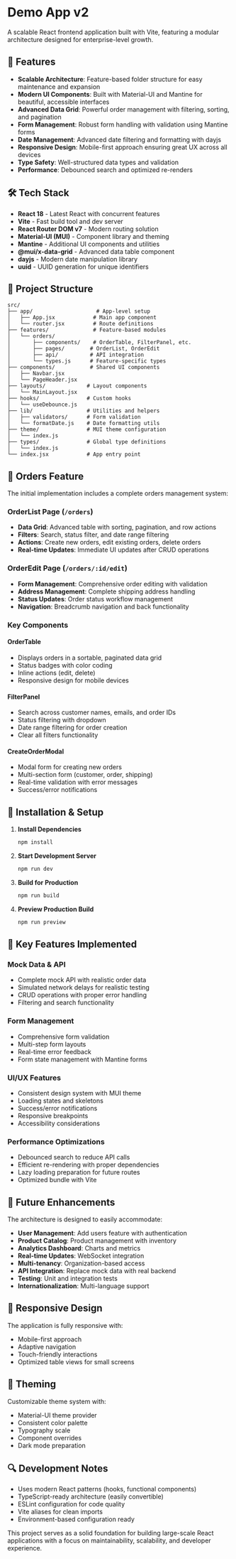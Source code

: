 # Demo App v2

A scalable React frontend application built with Vite, featuring a modular architecture designed for enterprise-level growth.

## 🚀 Features

- **Scalable Architecture**: Feature-based folder structure for easy maintenance and expansion
- **Modern UI Components**: Built with Material-UI and Mantine for beautiful, accessible interfaces
- **Advanced Data Grid**: Powerful order management with filtering, sorting, and pagination
- **Form Management**: Robust form handling with validation using Mantine forms
- **Date Management**: Advanced date filtering and formatting with dayjs
- **Responsive Design**: Mobile-first approach ensuring great UX across all devices
- **Type Safety**: Well-structured data types and validation
- **Performance**: Debounced search and optimized re-renders

## 🛠️ Tech Stack

- **React 18** - Latest React with concurrent features
- **Vite** - Fast build tool and dev server
- **React Router DOM v7** - Modern routing solution
- **Material-UI (MUI)** - Component library and theming
- **Mantine** - Additional UI components and utilities
- **@mui/x-data-grid** - Advanced data table component
- **dayjs** - Modern date manipulation library
- **uuid** - UUID generation for unique identifiers

## 📁 Project Structure

```
src/
├── app/                    # App-level setup
│   ├── App.jsx            # Main app component
│   └── router.jsx         # Route definitions
├── features/              # Feature-based modules
│   └── orders/           
│       ├── components/    # OrderTable, FilterPanel, etc.
│       ├── pages/        # OrderList, OrderEdit
│       ├── api/          # API integration
│       └── types.js      # Feature-specific types
├── components/           # Shared UI components
│   ├── Navbar.jsx       
│   └── PageHeader.jsx   
├── layouts/             # Layout components
│   └── MainLayout.jsx   
├── hooks/               # Custom hooks
│   └── useDebounce.js   
├── lib/                 # Utilities and helpers
│   ├── validators/      # Form validation
│   └── formatDate.js    # Date formatting utils
├── theme/               # MUI theme configuration
│   └── index.js         
├── types/               # Global type definitions
│   └── index.js         
└── index.jsx            # App entry point
```

## 🎯 Orders Feature

The initial implementation includes a complete orders management system:

### OrderList Page (`/orders`)
- **Data Grid**: Advanced table with sorting, pagination, and row actions
- **Filters**: Search, status filter, and date range filtering
- **Actions**: Create new orders, edit existing orders, delete orders
- **Real-time Updates**: Immediate UI updates after CRUD operations

### OrderEdit Page (`/orders/:id/edit`)
- **Form Management**: Comprehensive order editing with validation
- **Address Management**: Complete shipping address handling
- **Status Updates**: Order status workflow management
- **Navigation**: Breadcrumb navigation and back functionality

### Key Components

#### OrderTable
- Displays orders in a sortable, paginated data grid
- Status badges with color coding
- Inline actions (edit, delete)
- Responsive design for mobile devices

#### FilterPanel
- Search across customer names, emails, and order IDs
- Status filtering with dropdown
- Date range filtering for order creation
- Clear all filters functionality

#### CreateOrderModal
- Modal form for creating new orders
- Multi-section form (customer, order, shipping)
- Real-time validation with error messages
- Success/error notifications

## 🔧 Installation & Setup

1. **Install Dependencies**
   ```bash
   npm install
   ```

2. **Start Development Server**
   ```bash
   npm run dev
   ```

3. **Build for Production**
   ```bash
   npm run build
   ```

4. **Preview Production Build**
   ```bash
   npm run preview
   ```

## 🌟 Key Features Implemented

### Mock Data & API
- Complete mock API with realistic order data
- Simulated network delays for realistic testing
- CRUD operations with proper error handling
- Filtering and search functionality

### Form Management
- Comprehensive form validation
- Multi-step form layouts
- Real-time error feedback
- Form state management with Mantine forms

### UI/UX Features
- Consistent design system with MUI theme
- Loading states and skeletons
- Success/error notifications
- Responsive breakpoints
- Accessibility considerations

### Performance Optimizations
- Debounced search to reduce API calls
- Efficient re-rendering with proper dependencies
- Lazy loading preparation for future routes
- Optimized bundle with Vite

## 🚀 Future Enhancements

The architecture is designed to easily accommodate:

- **User Management**: Add users feature with authentication
- **Product Catalog**: Product management with inventory
- **Analytics Dashboard**: Charts and metrics
- **Real-time Updates**: WebSocket integration
- **Multi-tenancy**: Organization-based access
- **API Integration**: Replace mock data with real backend
- **Testing**: Unit and integration tests
- **Internationalization**: Multi-language support

## 📱 Responsive Design

The application is fully responsive with:
- Mobile-first approach
- Adaptive navigation
- Touch-friendly interactions
- Optimized table views for small screens

## 🎨 Theming

Customizable theme system with:
- Material-UI theme provider
- Consistent color palette
- Typography scale
- Component overrides
- Dark mode preparation

## 🔍 Development Notes

- Uses modern React patterns (hooks, functional components)
- TypeScript-ready architecture (easily convertible)
- ESLint configuration for code quality
- Vite aliases for clean imports
- Environment-based configuration ready

This project serves as a solid foundation for building large-scale React applications with a focus on maintainability, scalability, and developer experience.
